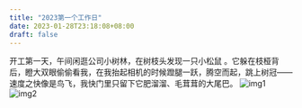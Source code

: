 ```yaml
---
title: "2023第一个工作日"
date: 2023-01-28T23:18:08+08:00
draft: false
---
```


开工第一天，午间闲逛公司小树林，在树枝头发现一只小松鼠 。它躲在枝桠背后，瞪大双眼偷偷看我，在我抬起相机的时候蹬腿一跃，腾空而起，跳上树冠——速度之快像是鸟飞，我快门里只留下它肥溜溜、毛茸茸的大尾巴。
![img1](/pic/20230128/1.jpg)
![img2](/pic/20230128/2.jpg)